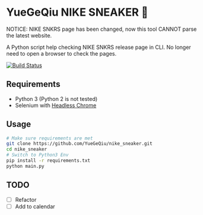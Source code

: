 # YueGeQiu NIKE SNEAKER 🐸 

NOTICE: NIKE SNKRS page has been changed, now this tool CANNOT parse the latest website.

A Python script help checking NIKE SNKRS release page in CLI. No longer need to open a browser to check the pages.

[![Build Status](https://travis-ci.org/YueGeQiu/nike_sneaker.svg?branch=master)](https://travis-ci.org/YueGeQiu/nike_sneaker)

## Requirements

* Python 3 (Python 2 is not tested)
* Selenium with [Headless Chrome](https://developers.google.com/web/updates/2017/04/headless-chrome)

## Usage

```bash
# Make sure requirements are met
git clone https://github.com/YueGeQiu/nike_sneaker.git
cd nike_sneaker
# Switch to Python3 Env
pip install -r requirements.txt
python main.py
```

## TODO 
- [ ] Refactor
- [ ] Add to calendar
